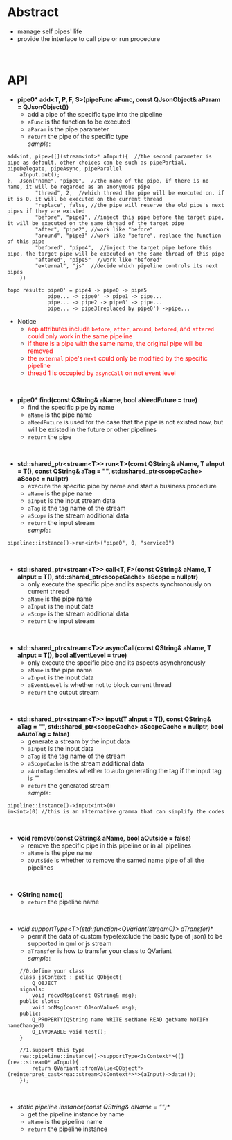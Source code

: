 # Abstract
* manage self pipes' life  
* provide the interface to call pipe or run procedure  
</br>

# API
* **pipe0\* add<T, P, F, S\>(pipeFunc aFunc, const QJsonObject& aParam = QJsonObject())**  
    - add a pipe of the specific type into the pipeline  
    - `aFunc` is the function to be executed  
    - `aParam` is the pipe parameter  
    - `return` the pipe of the specific type  
_sample_:
```
add<int, pipe>([](stream<int>* aInput){  //the second parameter is pipe as default, other choices can be such as pipePartial, pipeDelegate, pipeAsync, pipeParallel
    aInput.out();
},  Json("name", "pipe0",  //the name of the pipe, if there is no name, it will be regarded as an anonymous pipe
         "thread", 2,  //which thread the pipe will be executed on. if it is 0, it will be executed on the current thread
         "replace", false, //the pipe will reserve the old pipe's next pipes if they are existed
         "before", "pipe1", //inject this pipe before the target pipe, it will be executed on the same thread of the target pipe
         "after", "pipe2", //work like "before"
         "around", "pipe3" //work like "before", replace the function of this pipe
         "befored", "pipe4",  //inject the target pipe before this pipe, the target pipe will be executed on the same thread of this pipe
         "aftered", "pipe5"  //work like "befored"
         "external", "js"  //decide which pipeline controls its next pipes
    ))

topo result: pipe0' = pipe4 -> pipe0 -> pipe5
             pipe... -> pipe0' -> pipe1 -> pipe...
             pipe... -> pipe2 -> pipe0' -> pipe...
             pipe... -> pipe3(replaced by pipe0') ->pipe...
```  
* Notice  
    - <font color="red">aop attributes include `before`, `after`, `around`, `befored`, and `aftered` could only work in the same pipeline</font><br />  
    - <font color="red">if there is a pipe with the same name, the original pipe will be removed</font><br />  
    - <font color="red">the `external` pipe's `next` could only be modified by the specific pipeline</font><br />  
    - <font color="red">thread 1 is occupied by `asyncCall` on not event level</font><br />  
</br>

* **pipe0\* find(const QString& aName, bool aNeedFuture = true)**  
    - find the specific pipe by name  
    - `aName` is the pipe name  
    - `aNeedFuture` is used for the case that the pipe is not existed now, but will be existed in the future or other pipelines  
    - `return` the pipe  
</br>

* **std::shared_ptr<stream<T\>\> run<T\>(const QString& aName, T aInput = T(), const QString& aTag = "", std::shared_ptr<scopeCache\> aScope = nullptr)**  
    - execute the specific pipe by name and start a business procedure  
    - `aName` is the pipe name  
    - `aInput` is the input stream data  
    - `aTag` is the tag name of the stream  
    - `aScope` is the stream additional data  
    - `return` the input stream  
_sample_:  
```
pipeline::instance()->run<int>("pipe0", 0, "service0")
```  
</br>

* **std::shared_ptr<stream<T\>\> call<T, F\>(const QString& aName, T aInput = T(), std::shared_ptr<scopeCache\> aScope = nullptr)**  
    - only execute the specific pipe and its aspects synchronously on current thread  
    - `aName` is the pipe name  
    - `aInput` is the input data  
    - `aScope` is the stream additional data  
    - `return` the input stream  
</br>

* **std::shared_ptr<stream<T\>\> asyncCall(const QString& aName, T aInput = T(), bool aEventLevel = true)**  
    - only execute the specific pipe and its aspects asynchronously  
    - `aName` is the pipe name  
    - `aInput` is the input data  
    - `aEventLevel` is whether not to block current thread  
    - `return` the output stream  
</br>

* **std::shared_ptr<stream<T\>\> input(T aInput = T(), const QString& aTag = "", std::shared_ptr<scopeCache\> aScopeCache = nullptr, bool aAutoTag = false)**  
    - generate a stream by the input data  
    - `aInput` is the input data  
    - `aTag` is the tag name of the stream  
    - `aScopeCache` is the stream additional data  
    - `aAutoTag` denotes whether to auto generating the tag if the input tag is ""  
    - `return` the generated stream  
_sample_:  
```
pipeline::instance()->input<int>(0)
in<int>(0) //this is an alternative gramma that can simplify the codes
```
</br>

* **void remove(const QString& aName, bool aOutside = false)**  
    - remove the specific pipe in this pipeline or in all pipelines  
    - `aName` is the pipe name  
    - `aOutside` is whether to remove the samed name pipe of all the pipelines  
</br>

* **QString name()**  
    - `return` the pipeline name  
</br>

* **void supportType<T\>(std::function<QVariant(stream0*)\> aTransfer)**  
    - permit the data of custom type(exclude the basic type of json) to be supported in qml or js stream  
    - `aTransfer` is how to transfer your class to QVariant  
_sample_:  
```
    //0.define your class
    class jsContext : public QObject{
        Q_OBJECT
    signals:
        void recvdMsg(const QString& msg);
    public slots:
        void onMsg(const QJsonValue& msg);
    public:
        Q_PROPERTY(QString name WRITE setName READ getName NOTIFY nameChanged)
        Q_INVOKABLE void test();
    }

    //1.support this type
    rea::pipeline::instance()->supportType<JsContext*>([](rea::stream0* aInput){
        return QVariant::fromValue<QObject*>(reinterpret_cast<rea::stream<JsContext*>*>(aInput)->data());
    });
```
</br>

* **static pipeline* instance(const QString& aName = "")**  
    - get the pipeline instance by name  
    - `aName` is the pipeline name  
    - `return` the pipeline instance  
</br>